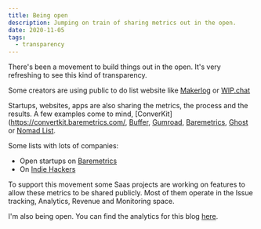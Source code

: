 ```yaml
---
title: Being open
description: Jumping on train of sharing metrics out in the open.
date: 2020-11-05
tags:
  - transparency
---
```

There's been a movement to build things out in the open. It's very refreshing to see this kind of transparency.

Some creators are using public to do list website like [Makerlog](https://getmakerlog.com/) or [WIP.chat](https://wip.co/)

Startups, websites, apps are also sharing the metrics, the process and the results. A few examples come to mind, [ConverKit](https://convertkit.baremetrics.com/, [Buffer](https://buffer.com/revenue), [Gumroad](https://gumroad.com/company), [Baremetrics](https://demo.baremetrics.com/), [Ghost](https://ghost.org/about/) or [Nomad List](https://nomadlist.com/open).

Some lists with lots of companies:
- Open startups on [Baremetrics](https://baremetrics.com/open-startups)
- On [Indie Hackers](https://www.indiehackers.com/products?revenueVerification=stripe)

To support this movement some Saas projects are working on features to allow these metrics to be shared publicly. Most of them operate in the Issue tracking, Analytics, Revenue and Monitoring space. 

I'm also being open. You can find the analytics for this blog [here](https://app.splitbee.io/public/ameneres.com).